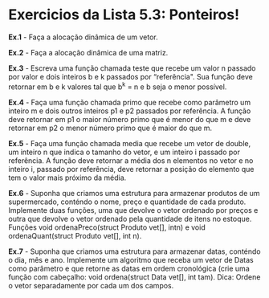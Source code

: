 # Exercicios da Lista 5.3: Ponteiros!

**Ex.1** - Faça a alocação dinâmica de um vetor.

**Ex.2** - Faça a alocação dinâmica de uma matriz.

**Ex.3** - Escreva uma função chamada teste que recebe um valor n passado por valor e dois inteiros b e k passados por “referência". Sua função deve retornar em b e k valores tal que b<sup>k</sup> = n e b seja o menor
possível.
                                         
**Ex.4** - Faça uma função chamada primo que recebe como parâmetro um inteiro m e dois outros inteiros p1 e p2 passados por referência. A função deve retornar em p1 o maior número primo que é menor do que m e deve retornar em p2 o menor número primo que é maior do que m.

**Ex.5** - Faça uma função chamada media que recebe um vetor de double, um inteiro n que indica o tamanho do vetor, e um inteiro i passado por referência. A função deve retornar a média dos n elementos no vetor e no inteiro i, passado por referência, deve retornar a posição do elemento que tem o valor mais próximo da média.

**Ex.6** - Suponha que criamos uma estrutura para armazenar produtos de um supermercado, conténdo o nome, preço e quantidade de cada produto. Implemente duas funções, uma que devolve o vetor ordenado por preços e outra que devolve o vetor ordenado pela quantidade de itens no estoque. Funções void ordenaPreco(struct Produto vet[], intn) e void ordenaQuant(struct Produto vet[], int n).

**Ex.7** - Suponha que criamos uma estrutura para armazenar datas, conténdo o dia, mês e ano. Implemente um algoritmo que receba um vetor de Datas como parâmetro e que retorne as datas em
ordem cronológica (crie uma função com cabeçalho: void ordena(struct Data vet[], int tam).
Dica: Ordene o vetor separadamente por cada um dos campos.
